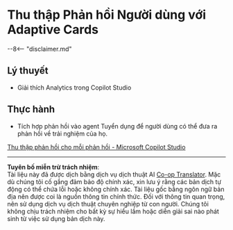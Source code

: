 <!--
CO_OP_TRANSLATOR_METADATA:
{
  "original_hash": "729a62989ca37495e9c42888d3933137",
  "translation_date": "2025-10-20T01:09:59+00:00",
  "source_file": "docs/operative-preview/11-obtain-user-feedback/README.md",
  "language_code": "vi"
}
-->
# Thu thập Phản hồi Người dùng với Adaptive Cards

--8<-- "disclaimer.md"

## Lý thuyết

- Giải thích Analytics trong Copilot Studio

## Thực hành

- Tích hợp phản hồi vào agent Tuyển dụng để người dùng có thể đưa ra phản hồi về trải nghiệm của họ.

[Thu thập phản hồi cho mỗi phản hồi - Microsoft Copilot Studio](https://learn.microsoft.com/microsoft-copilot-studio/guidance/adaptive-card-add-feedback-for-every-response)

---

**Tuyên bố miễn trừ trách nhiệm**:  
Tài liệu này đã được dịch bằng dịch vụ dịch thuật AI [Co-op Translator](https://github.com/Azure/co-op-translator). Mặc dù chúng tôi cố gắng đảm bảo độ chính xác, xin lưu ý rằng các bản dịch tự động có thể chứa lỗi hoặc không chính xác. Tài liệu gốc bằng ngôn ngữ bản địa nên được coi là nguồn thông tin chính thức. Đối với thông tin quan trọng, nên sử dụng dịch vụ dịch thuật chuyên nghiệp từ con người. Chúng tôi không chịu trách nhiệm cho bất kỳ sự hiểu lầm hoặc diễn giải sai nào phát sinh từ việc sử dụng bản dịch này.